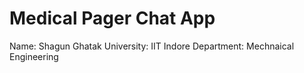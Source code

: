 # Medical Pager Chat App
Name: Shagun Ghatak 
University: IIT Indore
Department: Mechnaical Engineering
